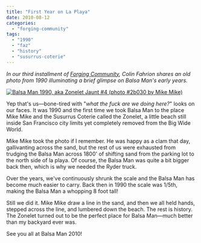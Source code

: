 ```yaml
---
title: "First Year on La Playa"
date: 2010-08-12
categories: 
  - "forging-community"
tags: 
  - "1990"
  - "faz"
  - "history"
  - "susurrus-coterie"
---
```


_In our third installment of [Forging Community](https://balsaman.org/category/forging-community/), Colin Fahrion shares an old photo from 1990 illuminating a brief glimpse on Balsa Man's early years._

[![Balsa Man 1990, aka Zonelet Jaunt #4 (photo #2b030 by Mike Mike)](/images/BalsaMan1990-sml.jpg "Balsa Man 1990, aka Zonelet Jaunt #4 (photo #2b030 by Mike Mike)")](https://www.flickr.com/photos/headlouse/4883765475/in/set-72157624706984922/ "Balsa Man 1990, aka Zonelet Jaunt #4 (photo #2b030 by Mike Mike)")

Yep that's us—bone-tired with "_what the fuck are we doing here?_" looks on our faces. It was 1990 and the first time we took Balsa Man to the place Mike Mike and the Susurrus Coterie called the Zonelet, a little beach still inside San Francisco city limits yet completely removed from the Big Wide World.

Mike Mike took the photo if I remember. He was happy as a clam that day, gallivanting across the sand, but the rest of us were exhausted from trudging the Balsa Man across 1800' of shifting sand from the parking lot to the north side of la playa. Of course, the Balsa Man was quite a bit bigger back then, which is why we needed the Ryder truck.

Over the years, we've continuously shrunk the scale and the Balsa Man has become much easier to carry. Back then in 1990 the scale was 1/5th, making the Balsa Man a whopping 8 foot tall!

Still we did it. Mike Mike draw a line in the sand, and then we all held hands, stepped across the line, and lumbered down the beach. The rest is history. The Zonelet turned out to be the perfect place for Balsa Man—much better than my backyard ever was.

See you all at Balsa Man 2010!
